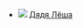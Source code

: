 * ![](/books/detective/Мария%20Викторовна%20Семенова/Дядя%20Лёша.jpg) [Дядя Лёша](/books/detective/Мария%20Викторовна%20Семенова/Дядя%20Лёша)